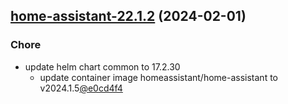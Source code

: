 ## [home-assistant-22.1.2](https://github.com/cyr-ius/truenas-charts/compare/home-assistant-22.1.1...home-assistant-22.1.2) (2024-02-01)

### Chore

- update helm chart common to 17.2.30
  - update container image homeassistant/home-assistant to v2024.1.5[@e0cd4f4](https://github.com/e0cd4f4)

